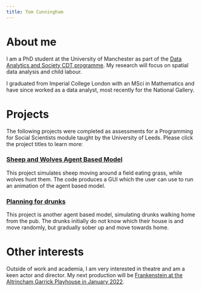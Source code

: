 ```yaml
---
title: Tom Cunningham
---
```


# About me

I am a PhD student at the University of Manchester as part of the [Data Analytics and Society CDT programme](https://datacdt.org/). My research will focus on spatial data analysis and child labour.

I graduated from Imperial College London with an MSci in Mathematics and have since worked as a data analyst, most recently for the National Gallery.

# Projects

The following projects were completed as assessments for a Programming for Social Scientists module taught by the University of Leeds. Please click the project titles to learn more:

### [Sheep and Wolves Agent Based Model](https://tmcunningham.github.io/sheep-and-wolves)

This project simulates sheep moving around a field eating grass, while wolves hunt them. The code produces a GUI which the user can use to run an animation of the agent based model.

### [Planning for drunks](https://tmcunningham.github.io/planning-for-drunks)

This project is another agent based model, simulating drunks walking home from the pub. The drunks initially do not know which their house is and move randomly, but gradually sober up and move towards home.

# Other interests

Outside of work and academia, I am very interested in theatre and am a keen actor and director. My next production will be [Frankenstein at the Altrincham Garrick Playhouse in January 2022](https://www.altrinchamgarrick.co.uk/shows/frankenstein/).
